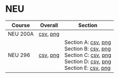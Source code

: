 # NEU

| Course | Overall | Section |
| ------ | ------- | ------- |
| NEU 200A | [csv](https://github.com/UCSD-Historical-Enrollment-Data/2023Fall/blob/main/overall/NEU%20200A.csv), [png](https://raw.githubusercontent.com/UCSD-Historical-Enrollment-Data/2023Fall/main/plot_overall/NEU%20200A.png) |  |
| NEU 296 | [csv](https://github.com/UCSD-Historical-Enrollment-Data/2023Fall/blob/main/overall/NEU%20296.csv), [png](https://raw.githubusercontent.com/UCSD-Historical-Enrollment-Data/2023Fall/main/plot_overall/NEU%20296.png) | Section A: [csv](https://github.com/UCSD-Historical-Enrollment-Data/2023Fall/blob/main/section/NEU%20296_A.csv), [png](https://raw.githubusercontent.com/UCSD-Historical-Enrollment-Data/2023Fall/main/plot_section/NEU%20296_A.png)<br>Section B: [csv](https://github.com/UCSD-Historical-Enrollment-Data/2023Fall/blob/main/section/NEU%20296_B.csv), [png](https://raw.githubusercontent.com/UCSD-Historical-Enrollment-Data/2023Fall/main/plot_section/NEU%20296_B.png)<br>Section C: [csv](https://github.com/UCSD-Historical-Enrollment-Data/2023Fall/blob/main/section/NEU%20296_C.csv), [png](https://raw.githubusercontent.com/UCSD-Historical-Enrollment-Data/2023Fall/main/plot_section/NEU%20296_C.png)<br>Section D: [csv](https://github.com/UCSD-Historical-Enrollment-Data/2023Fall/blob/main/section/NEU%20296_D.csv), [png](https://raw.githubusercontent.com/UCSD-Historical-Enrollment-Data/2023Fall/main/plot_section/NEU%20296_D.png)<br>Section E: [csv](https://github.com/UCSD-Historical-Enrollment-Data/2023Fall/blob/main/section/NEU%20296_E.csv), [png](https://raw.githubusercontent.com/UCSD-Historical-Enrollment-Data/2023Fall/main/plot_section/NEU%20296_E.png) |
